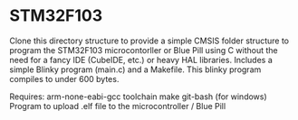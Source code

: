# STM32F103
Clone this directory structure to provide a simple CMSIS folder structure to program the STM32F103 microcontorller or Blue Pill using C without the need for a fancy IDE (CubeIDE, etc.) or heavy HAL libraries. Includes a simple Blinky program (main.c) and a Makefile. This blinky program compiles to under 600 bytes.

Requires:
arm-none-eabi-gcc toolchain
make
git-bash (for windows)
Program to upload .elf file to the microcontroller / Blue Pill
